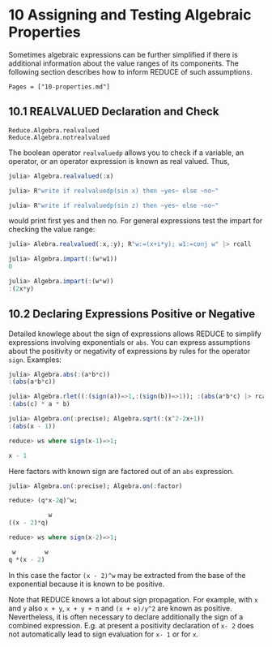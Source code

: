 # 10 Assigning and Testing Algebraic Properties

Sometimes algebraic expressions can be further simplified if there is additional information about the value ranges of its components. The following section describes how to inform REDUCE of such assumptions.

```@contents
Pages = ["10-properties.md"]
```

## 10.1 REALVALUED Declaration and Check

```@docs
Reduce.Algebra.realvalued
Reduce.Algebra.notrealvalued
```

The boolean operator `realvaluedp` allows you to check if a variable, an operator, or an operator expression is known as real valued. Thus,

```Julia
julia> Algebra.realvalued(:x)

julia> R"write if realvaluedp(sin x) then ~yes~ else ~no~"

julia> R"write if realvaluedp(sin z) then ~yes~ else ~no~"
```

would print first yes and then no. For general expressions test the impart for checking the value range:

```Julia
julia> Alebra.realvalued(:x,:y); R"w:=(x+i*y); w1:=conj w" |> rcall

julia> Algebra.impart(:(w*w1))
0

julia> Algebra.impart(:(w*w))
:(2x*y)
```

## 10.2 Declaring Expressions Positive or Negative

Detailed knowlege about the sign of expressions allows REDUCE to simplify expressions involving exponentials or `abs`. You can express assumptions about the positivity or negativity of expressions by rules for the operator `sign`. Examples:

```Julia
julia> Algebra.abs(:(a*b*c))
:(abs(a*b*c))

julia> Algebra.rlet((:(sign(a))=>1,:(sign(b))=>1)); :(abs(a*b*c) |> rcall
:(abs(c) * a * b)

julia> Algebra.on(:precise); Algebra.sqrt(:(x^2-2x+1))
:(abs(x - 1))

reduce> ws where sign(x-1)=>1;

x - 1
```

Here factors with known sign are factored out of an `abs` expression.

```Julia
julia> Algebra.on(:precise); Algebra.on(:factor)

reduce> (q*x-2q)^w;

           w
((x - 2)*q)

reduce> ws where sign(x-2)=>1;

 w        w
q *(x - 2)
```

In this case the factor `(x - 2)^w` may be extracted from the base of the exponential because it is known to be positive.

Note that REDUCE knows a lot about sign propagation. For example, with `x` and `y` also `x + y`, `x + y + π` and `(x + e)∕y^2` are known as positive. Nevertheless, it is often necessary to declare additionally the sign of a combined expression. E.g. at present a positivity declaration of `x- 2` does not automatically lead to sign evaluation for `x- 1` or for `x`.
